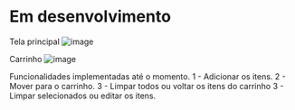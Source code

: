 # Em desenvolvimento
Tela principal
![image](https://github.com/caioTeless/marketList/assets/61428146/50c68db1-ad8a-4f4f-b852-26b5bc568a35)

Carrinho
![image](https://github.com/caioTeless/marketList/assets/61428146/dcdb7c9f-9772-4767-9a80-47ab13b8aef4)

Funcionalidades implementadas até o momento.
1 - Adicionar os itens.
2 - Mover para o carrinho.
3 - Limpar todos ou voltar os itens do carrinho
3 - Limpar selecionados ou editar os itens.
